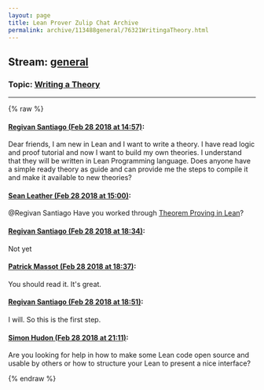```yaml
---
layout: page
title: Lean Prover Zulip Chat Archive 
permalink: archive/113488general/76321WritingaTheory.html
---
```


## Stream: [general](index.html)
### Topic: [Writing a Theory](76321WritingaTheory.html)

---


{% raw %}
#### [ Regivan Santiago (Feb 28 2018 at 14:57)](https://leanprover.zulipchat.com/#narrow/stream/113488-general/topic/Writing%20a%20Theory/near/123090544):
<p>Dear friends, I am new in Lean and I want to write a theory. I have read logic and proof tutorial and now I want to build my own theories. I understand that they will be written in Lean Programming language. Does anyone have a simple ready theory as guide and can provide me the steps to compile it and make it available to new theories?</p>

#### [ Sean Leather (Feb 28 2018 at 15:00)](https://leanprover.zulipchat.com/#narrow/stream/113488-general/topic/Writing%20a%20Theory/near/123090651):
<p><span class="user-mention" data-user-email="regivan@dimap.ufrn.br" data-user-id="110185">@Regivan Santiago</span> Have you worked through <a href="https://leanprover.github.io/theorem_proving_in_lean/" target="_blank" title="https://leanprover.github.io/theorem_proving_in_lean/">Theorem Proving in Lean</a>?</p>

#### [ Regivan Santiago (Feb 28 2018 at 18:34)](https://leanprover.zulipchat.com/#narrow/stream/113488-general/topic/Writing%20a%20Theory/near/123098830):
<p>Not yet</p>

#### [ Patrick Massot (Feb 28 2018 at 18:37)](https://leanprover.zulipchat.com/#narrow/stream/113488-general/topic/Writing%20a%20Theory/near/123098927):
<p>You should read it. It's great.</p>

#### [ Regivan Santiago (Feb 28 2018 at 18:51)](https://leanprover.zulipchat.com/#narrow/stream/113488-general/topic/Writing%20a%20Theory/near/123099455):
<p>I will. So this is the first step.</p>

#### [ Simon Hudon (Feb 28 2018 at 21:11)](https://leanprover.zulipchat.com/#narrow/stream/113488-general/topic/Writing%20a%20Theory/near/123105601):
<p>Are you looking for help in how to make some Lean code open source and usable by others or how to structure your Lean to present a nice interface?</p>


{% endraw %}
